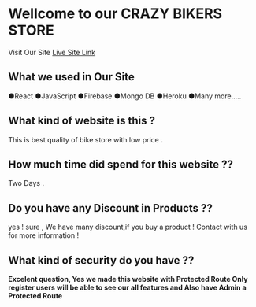 # Wellcome to our CRAZY BIKERS STORE

Visit Our Site [Live Site Link](https://crazy-bikers-shop.web.app/)

## What we used in Our Site
●React
●JavaScript
●Firebase
●Mongo DB
●Heroku
●Many more.....

## What kind of website is this ?

This is best quality of bike store with low price .

## How much time did spend for this website ??

Two Days .

## Do you have any Discount in Products ??

yes ! sure , We have many discount,if you buy a product ! Contact with us for more information !

## What kind of security do you have ??

**Excelent question, Yes we made this website with Protected Route Only register users will be able to see our all features and Also have Admin a Protected Route**

